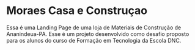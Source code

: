 # Moraes Casa e Construçao
Essa é uma Landing Page de uma loja de Materiais de Construção de Ananindeua-PA. Esse é um projeto desenvolvido como desafio proposto para os alunos do curso de Formação em Tecnologia da Escola DNC.
